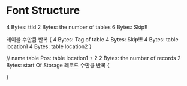 # Font Structure

4 Bytes: ttId
2 Bytes: the number of tables
6 Bytes: Skip!!

테이블 수만큼 반복
{
  4 Bytes: Tag of table
  4 Bytes: Skip!!!
  4 Bytes: table location1
  4 Bytes: table location2
}

// name table
Pos: table location1 + 2
2 Bytes: the number of records
2 Bytes: start Of Storage
레코드 수만큼 반복
{
  
}
